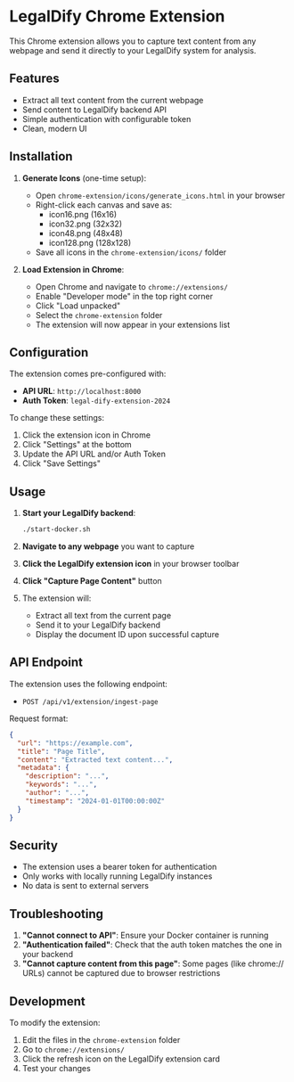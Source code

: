 # LegalDify Chrome Extension

This Chrome extension allows you to capture text content from any webpage and send it directly to your LegalDify system for analysis.

## Features

- Extract all text content from the current webpage
- Send content to LegalDify backend API
- Simple authentication with configurable token
- Clean, modern UI

## Installation

1. **Generate Icons** (one-time setup):
   - Open `chrome-extension/icons/generate_icons.html` in your browser
   - Right-click each canvas and save as:
     - icon16.png (16x16)
     - icon32.png (32x32)
     - icon48.png (48x48)
     - icon128.png (128x128)
   - Save all icons in the `chrome-extension/icons/` folder

2. **Load Extension in Chrome**:
   - Open Chrome and navigate to `chrome://extensions/`
   - Enable "Developer mode" in the top right corner
   - Click "Load unpacked"
   - Select the `chrome-extension` folder
   - The extension will now appear in your extensions list

## Configuration

The extension comes pre-configured with:
- **API URL**: `http://localhost:8000`
- **Auth Token**: `legal-dify-extension-2024`

To change these settings:
1. Click the extension icon in Chrome
2. Click "Settings" at the bottom
3. Update the API URL and/or Auth Token
4. Click "Save Settings"

## Usage

1. **Start your LegalDify backend**:
   ```bash
   ./start-docker.sh
   ```

2. **Navigate to any webpage** you want to capture

3. **Click the LegalDify extension icon** in your browser toolbar

4. **Click "Capture Page Content"** button

5. The extension will:
   - Extract all text from the current page
   - Send it to your LegalDify backend
   - Display the document ID upon successful capture

## API Endpoint

The extension uses the following endpoint:
- `POST /api/v1/extension/ingest-page`

Request format:
```json
{
  "url": "https://example.com",
  "title": "Page Title",
  "content": "Extracted text content...",
  "metadata": {
    "description": "...",
    "keywords": "...",
    "author": "...",
    "timestamp": "2024-01-01T00:00:00Z"
  }
}
```

## Security

- The extension uses a bearer token for authentication
- Only works with locally running LegalDify instances
- No data is sent to external servers

## Troubleshooting

1. **"Cannot connect to API"**: Ensure your Docker container is running
2. **"Authentication failed"**: Check that the auth token matches the one in your backend
3. **"Cannot capture content from this page"**: Some pages (like chrome:// URLs) cannot be captured due to browser restrictions

## Development

To modify the extension:
1. Edit the files in the `chrome-extension` folder
2. Go to `chrome://extensions/`
3. Click the refresh icon on the LegalDify extension card
4. Test your changes